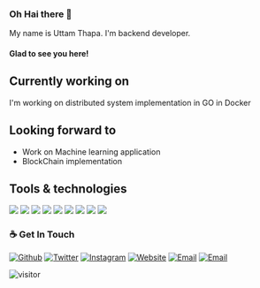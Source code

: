 ### Oh Hai there 👋

My name is Uttam Thapa. I'm backend developer.

#### Glad to see you here!

## Currently working on 
I'm working on distributed system implementation in GO in Docker

 
## Looking forward to 
- Work on Machine learning application
- BlockChain implementation 



## Tools & technologies
![](https://img.shields.io/badge/OS-Linux-informational?style=flat&logo=linux&logoColor=white&color=1793D1)
![](https://img.shields.io/badge/Editor-Vs_code-informational?style=flat&logo=visual-studio-code&logoColor=white&color=007ACC)
![](https://img.shields.io/badge/lang-Python-informational?style=flat&logo=python&logoColor=white&color=3776AB)
![](https://img.shields.io/badge/lang-JavaScript-informational?style=flat&logo=javascript&logoColor=white&color=F7DF1E)
![](https://img.shields.io/badge/lang-Golang-informational?style=flat&logo=go&logoColor=white&color=00ADD8)
![](https://img.shields.io/badge/Shell-zsh-informational?style=flat&logo=gnu-bash&logoColor=white&color=4EAA25)
![](https://img.shields.io/badge/DB-PostgreSQL-informational?style=flat&logo=postgresql&logoColor=white&color=336791)
![](https://img.shields.io/badge/DB-MongoDB-informational?style=flat&logo=MongoDB&logoColor=white&color=#47A248)
![](https://img.shields.io/badge/Tools-Docker-informational?style=flat&logo=docker&logoColor=white&color=2496ED)


### ☕ Get In Touch
[![Github](https://img.shields.io/badge/-Github-green?style=for-the-badge&logo=Github&logoColor=white&labelColor=000)](https://github.com/Uttammgr/)
[![Twitter](https://img.shields.io/badge/-twitter-blue?style=for-the-badge&logo=Twitter&logoColor=white&labelColor=000)](https://twitter.com/maraameet)
[![Instagram](https://img.shields.io/badge/-Instagram-c13584?style=for-the-badge&labelColor=000&logo=instagram&logoColor=white)](https://www.instagram.com/uttam.mgr)
[![Website]( https://img.shields.io/badge/-website-green?style=for-the-badge&logo=react&color=white&labelColor=000)](https://uttam-thapa.com.np/)
[![Email](https://img.shields.io/badge/-Mail-8B89CC?style=for-the-badge&logo=ProtonMail&logoColor=white&labelColor=000)](mailto:utmgr@protonmail.com)
[![Email](https://img.shields.io/badge/-Stackoverflow-FE7A16?style=for-the-badge&logo=StackOverflow&logoColor=white&labelColor=000)](https://stackoverflow.com/users/3320307/ut-mgr)


![visitor](https://visitor-badge.glitch.me/badge?page_id=Uttammgr.Uttammgr)

